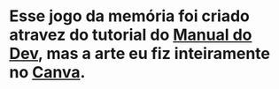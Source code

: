 # Esse jogo da memória foi criado atravez do tutorial do <a href="https://www.youtube.com/c/ManualdoDev" target="_blank">Manual do Dev</a>, mas a arte eu fiz inteiramente no <a href="https://www.canva.com/" target="_blank">Canva</a>.
